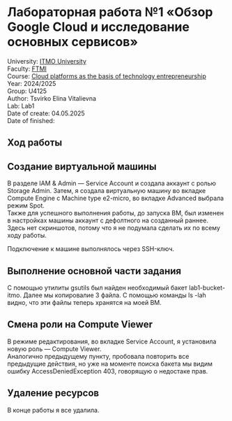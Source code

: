 # Лабораторная работа №1 «Обзор Google Cloud и исследование основных сервисов»  
University: [ITMO University](https://itmo.ru/ru/)  
Faculty: [FTMI](https://itmo.ru/ru/viewfaculty/87/fakultet_tehnologicheskogo_menedzhmenta_i_innovaciy.htm)  
Course: [Cloud platforms as the basis of technology entrepreneurship](https://itmo-ict-faculty.github.io/cloud-platforms-as-the-basis-of-technology-entrepreneurship/)  
Year: 2024/2025  
Group: U4125  
Author: Tsvirko Elina Vitalievna  
Lab: Lab1  
Date of create: 04.05.2025  
Date of finished:  
## Ход работы  
## Создание виртуальной машины  
В разделе IAM & Admin — Service Account и создала аккаунт с ролью Storage Admin.   Затем, я создала виртуальную машину во вкладке Compute Engine с Machine type e2-micro, во вкладке Advanced выбрала режим Spot.   
Также для успешного выполнения работы, до запуска ВМ, был изменен в настройках машины аккаунт с дефолтного на созданный раннее.   
Здесь нет скриншотов, потому что я не подумала сделать их по всему ходу работы.
  
Подключение к машине выполнялось через SSH-ключ.

## Выполнение основной части задания   
С помощью утилиты gsutils был найден необходимый бакет lab1-bucket-itmo. Далее мы копировалие 3 файла. С помощью команды ls -lah видно, что эти файлы теперь хранятся на моей ВМ.

  
## Смена роли на Compute Viewer  
В режиме редактирования, во вкладке Service Account, я установила новую роль —  Compute Viewer.  
Аналогично предыдущему пункту, пробовала повторить все предыдущие действия, но уже на моменте поиска бакета мы видим ошибку AccessDeniedException 403, говорящую о недостаке прав.  

  
## Удаление ресурсов  
В конце работы я все удалила.
